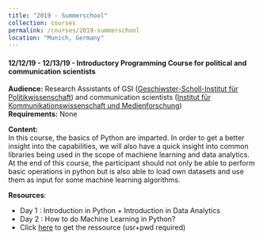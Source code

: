 ```yaml
---
title: "2019 - Summerschool"
collection: courses
permalink: /courses/2019-summerschool
location: "Munich, Germany"
---
```


<h4>12/12/19 - 12/13/19 - Introductory Programming Course for political and communication scientists</h4>
<div><strong>Audience:</strong> Research Assistants of GSI (<a href="https://www.gsi.uni-muenchen.de/index.html">Geschiwster-Scholl-Institut für Politikwissenschaft</a>) and communication scientists (<a href="https://www.ifkw.uni-muenchen.de/index.html">Institut für Kommunikationswissenschaft und Medienforschung</a>)</div>
<div><strong>Requirements:</strong> None</div>
<p>
<strong>Content:</strong><br/>
In this course, the basics of Python are imparted. In order to get a better insight into the capabilities, 
we will also have a quick insight into common libraries being used in the scope of machiene learning and 
data analytics. At the end of this course, the participant should not only be able to perform basic operations 
in python but is also able to load own datasets and use them as input for some machine learning algorithms.
</p>
<div>
  <strong>Resources</strong>:
	<ul>
		<li>Day 1 : Introduction in Python + Introduction in Data Analytics</li>
		<li>Day 2 : How to do Machine Learning in Python?</li>
		<li>Click <a href="https://www.dbs.ifi.lmu.de/~frey/courses_materials/2019_gsi">here</a> to get the ressource (usr+pwd required)</li>
	</ul>
</div>
